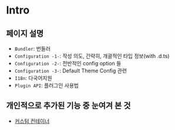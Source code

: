 # Intro

## 페이지 설명

- `Bundler`: 번들러
- `Configuration -1-`: 작성 의도, 간략히, 개괄적인 타입 정보(with .d.ts)
- `Configuration -2-`: 전반적인 config option 들
- `Configuration -3-`: Default Theme Config 관련
- `I18n`: 다국어지원
- `Plugin API`: 플러그인 사용법

## 개인적으로 추가된 기능 중 눈여겨 본 것

- [커스텀 컨테이너](https://vuepress2.netlify.app/reference/default-theme/markdown.html#custom-containers)
